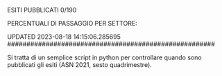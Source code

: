 ESITI PUBBLICATI 0/190 

PERCENTUALI DI PASSAGGIO PER SETTORE:

UPDATED 2023-08-18 14:15:06.285695
###################################################### 

Si tratta di un semplice script in python per controllare quando sono pubblicati gli esiti (ASN 2021, sesto quadrimestre).

